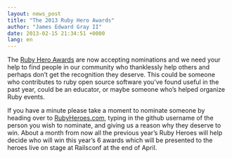```yaml
---
layout: news_post
title: "The 2013 Ruby Hero Awards"
author: "James Edward Gray II"
date: 2013-02-15 21:34:51 +0000
lang: en
---
```


The [Ruby Hero Awards][1] are now accepting nominations and we need your
help to find people in our community who thanklessly help others and
perhaps don’t get the recognition they deserve. This could be someone
who contributes to ruby open source software you’ve found useful in the
past year, could be an educator, or maybe someone who’s helped organize
Ruby events.

If you have a minute please take a moment to nominate someone by heading
over to [RubyHeroes.com][1], typing in the github username of the person
you wish to nominate, and giving us a reason why they deserve to win.
About a month from now all the previous year’s Ruby Heroes will help
decide who will win this year’s 6 awards which will be presented to the
heroes live on stage at Railsconf at the end of April.



[1]: http://rubyheroes.com

